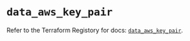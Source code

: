 # `data_aws_key_pair`

Refer to the Terraform Registory for docs: [`data_aws_key_pair`](https://registry.terraform.io/providers/hashicorp/aws/4.67.0/docs/data-sources/key_pair).
